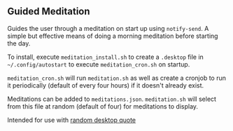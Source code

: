 ## Guided Meditation

Guides the user through a meditation on start up using `notify-send`. A simple but effective means of doing a morning meditation before starting the day.

To install, execute `meditation_install.sh` to create a `.desktop` file in `~/.config/autostart` to execute `meditation_cron.sh` on startup. 

`meditation_cron.sh` will run `meditation.sh` as well as create a cronjob to run it periodically (default of every four hours) if it doesn't already exist.

Meditations can be added to `meditations.json`. `meditation.sh` will select from this file at random (default of four) for meditations to display.

Intended for use with [random desktop quote](https://github.com/CrosleyZack/random_desktop_quote)

